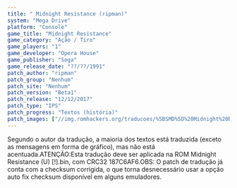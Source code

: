 ```yaml
---
title: " Midnight Resistance (ripman)"
system: "Mega Drive"
platform: "Console"
game_title: "Midnight Resistance"
game_category: "Ação / Tiro"
game_players: "1"
game_developer: "Opera House"
game_publisher: "Sega"
game_release_date: "??/??/1991"
patch_author: "ripman"
patch_group: "Nenhum"
patch_site: "Nenhum"
patch_version: "Beta1"
patch_release: "12/12/2017"
patch_type: "IPS"
patch_progress: "Textos (história)"
patch_images: ["//img.romhackers.org/traducoes/%5BSMD%5D%20Midnight%20Resistance%20-%20ripman%20-%201.png","//img.romhackers.org/traducoes/%5BSMD%5D%20Midnight%20Resistance%20-%20ripman%20-%202.png","//img.romhackers.org/traducoes/%5BSMD%5D%20Midnight%20Resistance%20-%20ripman%20-%203.png"]
---
```

Segundo o autor da tradução, a maioria dos textos está traduzida (exceto as mensagens em forma de gráfico), mas não está acentuada.ATENÇÃO:Esta tradução deve ser aplicada na ROM Midnight Resistance (U) [!].bin, com CRC32 187C6AF6.OBS: O patch de tradução já conta com a checksum corrigida, o que torna desnecessário usar a opção auto fix checksum disponível em alguns emuladores.